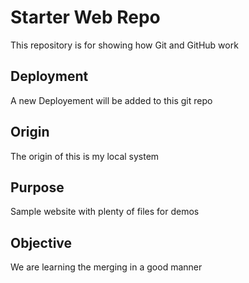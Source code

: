 # Starter Web Repo

This repository is for showing how Git and GitHub work

## Deployment
A new Deployement will be added to this git repo

## Origin
The origin of this is my local system

## Purpose

Sample website with plenty of files for demos

## Objective 
We are learning  the merging in a good manner
